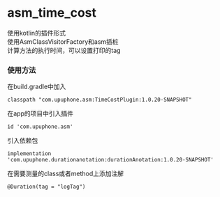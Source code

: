 # asm_time_cost

使用kotlin的插件形式  
使用AsmClassVisitorFactory和asm插桩  
计算方法的执行时间，可以设置打印的tag  
### 使用方法
在build.gradle中加入
```
classpath "com.upuphone.asm:TimeCostPlugin:1.0.20-SNAPSHOT"
```
在app的项目中引入插件
```
id 'com.upuphone.asm'
```

引入依赖包
```
implementation 'com.upuphone.durationanotation:durationAnotation:1.0.20-SNAPSHOT'
```

在需要测量的class或者method上添加注解
```
@Duration(tag = "logTag")
```
